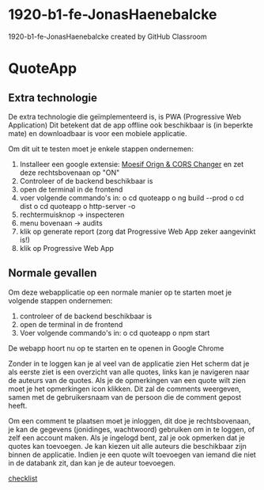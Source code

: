# 1920-b1-fe-JonasHaenebalcke
1920-b1-fe-JonasHaenebalcke created by GitHub Classroom

# QuoteApp

## Extra technologie
De extra technologie die geïmplementeerd is, is PWA (Progressive Web Application)
Dit betekent dat de app offline ook beschikbaar is (in beperkte mate) en downloadbaar is voor een mobiele applicatie.

Om dit uit te testen moet je enkele stappen ondernemen:

1. Installeer een google extensie: [Moesif Orign & CORS Changer](https://chrome.google.com/webstore/detail/moesif-orign-cors-changer/digfbfaphojjndkpccljibejjbppifbc?hl=en) en zet deze rechtsbovenaan op "ON"
2. Controleer of de backend beschikbaar is
3. open de terminal in de frontend
4. voer volgende commando's in:
  o cd quoteapp
  o ng build --prod
  o cd dist
  o cd quoteapp
  o http-server -o
5. rechtermuisknop -> inspecteren
6. menu bovenaan -> audits
7. klik op generate report (zorg dat Progressive Web App zeker aangevinkt is!)
8. klik op Progressive Web App


## Normale gevallen
Om deze webapplicatie op een normale manier op te starten moet je volgende stappen ondernemen:

1. controleer of de backend beschikbaar is
2. open de terminal in de frontend
3. Voer volgende commando's in:
  o cd quoteapp
  o npm start

De webapp hoort nu op te starten en te openen in Google Chrome

Zonder in te loggen kan je al veel van de applicatie zien
Het scherm dat je als eerste ziet is een overzicht van alle quotes, links kan je navigeren naar de auteurs van de quotes.
Als je de opmerkingen van een quote wilt zien moet je het opmerkingen icon klikken.
Dit zal de comments weergeven, samen met de gebruikersnaam van de persoon die de comment gepost heeft.

Om een comment te plaatsen moet je inloggen, dit doe je rechtsbovenaan, je kan de gegevens (jonidinges, wachtwoord) gebruiken om in te loggen, of zelf een account maken.
Als je ingelogd bent, zal je ook opmerken dat je quotes kan toevoegen. Je kan kiezen uit alle auteurs die beschikbaar zijn binnen de applicatie.
Indien je een quote wilt toevoegen van iemand die niet in de databank zit, dan kan je de auteur toevoegen.

[checklist](https://imgur.com/4jZnTfC)
